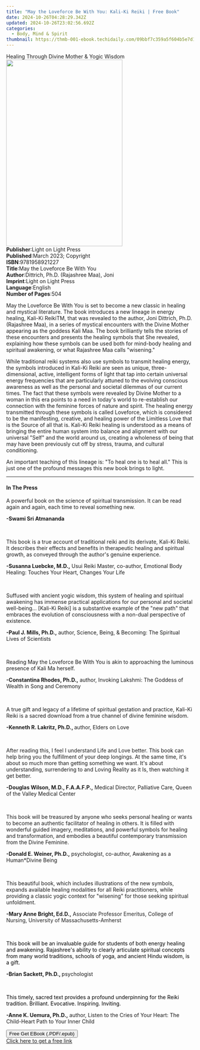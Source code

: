 ```yaml
---
title: "May the Loveforce Be With You: Kali-Ki Reiki | Free Book"
date: 2024-10-26T04:28:29.342Z
updated: 2024-10-26T23:02:56.692Z
categories:
  - Body, Mind & Spirit
thumbnail: https://thmb-001-ebook.techidaily.com/09bbf7c359a5f604b5e7d1c6a89407504609320b9e7d446b6ae7ae1aa47ebc3c.jpg
---
```

<main id="book-container">
  <div class="flex flex-col">
    <div class="book-brief flex-1 py-6 px-4 sm:p-6 md:py-10 md:px-8">
      <!-- brief-->
      <div class="book-brief-main">
        Healing Through Divine Mother & Yogic Wisdom
      </div>
    </div>
    <div
      class="book-meta-info flex-1 grid gap-4 col-start-1 col-end-3 row-start-1 sm:mb-6 sm:grid-cols-4 lg:gap-6 lg:col-start-2 lg:row-end-6 lg:row-span-6 lg:mb-0"
    >
      <div
        class="book-meta-info-left place-content-center mt-4 p-4 text-sm leading-6 col-start-2 col-span-2 dark:text-slate-400"
      >
        <img
          class="w-full h-500 object-cover rounded-lg sm:h-255 sm:col-span-2 lg:col-span-full"
          src="https://img-001-ebook.techidaily.com/365e9fc9b66426178e173b0b33f5acaa1b0b1857b3323fdee82e19b4ad5c06fc.jpg"
          alt=""
          width="312"
          height="500"
        />
      </div>
      <div
        class="book-meta-info-right mt-2 col-start-1 row-start-2 col-span-3 self-center"
      >
        <!-- meta data  -->
        <div class="flex flex-col px-4 md:px-8">
          <div class="flex-1">
            <strong>Publisher</strong>:<span class="px-2"
              >Light on Light Press</span
            >
          </div>
          <div class="flex-1">
            <strong>Published</strong>:<span class="px-2"
              >March 2023; Copyright</span
            >
          </div>
          <div class="flex-1">
            <strong>ISBN</strong>:<span class="px-2">9781958921227</span>
          </div>
          <div class="flex-1">
            <strong>Title</strong>:<span class="px-2"
              >May the Loveforce Be With You</span
            >
          </div>
          <div class="flex-1">
            <strong>Author</strong>:<span class="px-2"
              >Dittrich, Ph.D. (Rajashree Maa), Joni</span
            >
          </div>
          <div class="flex-1">
            <strong>Imprint</strong>:<span class="px-2"
              >Light on Light Press</span
            >
          </div>
          <div class="flex-1">
            <strong>Language</strong>:<span class="px-2">English</span>
          </div>
          <div class="flex-1">
            <strong>Number of Pages</strong>:<span class="px-2">504</span>
          </div>
        </div>
      </div>
    </div>
    <div class="book-description flex-1 py-6 px-4 sm:p-6 md:py-10 md:px-8">
      <div class="book-description-main">
        <div accordion-content="" id="description">
          <p>
            May the Loveforce Be With You is set to become a new classic in
            healing and mystical literature. The book introduces a new lineage
            in energy healing, Kali-Ki ReikiTM, that was revealed to the author,
            Joni Dittrich, Ph.D. (Rajashree Maa), in a series of mystical
            encounters with the Divine Mother appearing as the goddess Kali Maa.
            The book brilliantly tells the stories of these encounters and
            presents the healing symbols that She revealed, explaining how these
            symbols can be used both for mind-body healing and spiritual
            awakening, or what Rajashree Maa calls "wisening."
          </p>
          <p>
            While traditional reiki systems also use symbols to transmit healing
            energy, the symbols introduced in Kali-Ki Reiki are seen as unique,
            three-dimensional, active, intelligent forms of light that tap into
            certain universal energy frequencies that are particularly attuned
            to the evolving conscious awareness as well as the personal and
            societal dilemmas of our current times. The fact that these symbols
            were revealed by Divine Mother to a woman in this era points to a
            need in today's world to re-establish our connection with the
            feminine forces of nature and spirit. The healing energy transmitted
            through these symbols is called Loveforce, which is considered to be
            the manifesting, creative, and healing power of the Limitless Love
            that is the Source of all that is. Kali-Ki Reiki healing is
            understood as a means of bringing the entire human system into
            balance and alignment with our universal "Self" and the world around
            us, creating a wholeness of being that may have been previously cut
            off by stress, trauma, and cultural conditioning.
          </p>
          <p>
            An important teaching of this lineage is: "To heal one is to heal
            all." This is just one of the profound messages this new book brings
            to light.
          </p>
        </div>
        <div class="accordion-fader"></div>
      </div>
    </div>
    <div class="book-excerpts flex-1 py-6 px-4 sm:p-6 md:py-10 md:px-8">
      <!-- excerpts-->
      <div class="book-excerpts-main">
        <hr />
        <h4 class="placeholder placeholder-heading">
          <span>In The Press</span>
        </h4>
        <p></p>
        <p>
          A powerful book on the science of spiritual transmission. It can be
          read again and again, each time to reveal something new.
        </p>
        <p><strong>-Swami Sri Atmananda</strong></p>
        <p>&nbsp;</p>
        <p>
          This book is a true account of traditional reiki and its derivate,
          Kali-Ki Reiki. It describes their effects and benefits in therapeutic
          healing and spiritual growth, as conveyed through the author's genuine
          experience.
        </p>
        <p>
          <strong>-Susanna Luebcke, M.D.,</strong> Usui Reiki Master, co-author,
          Emotional Body Healing: Touches Your Heart, Changes Your Life
        </p>
        <p>&nbsp;</p>
        <p>
          Suffused with ancient yogic wisdom, this system of healing and
          spiritual awakening has immense practical applications for our
          personal and societal well-being... [Kali-Ki Reiki] is a substantive
          example of the "new path" that embraces the evolution of consciousness
          with a non-dual perspective of existence.
        </p>
        <p>
          <strong>-Paul J. Mills, Ph.D.,</strong> author, Science, Being, &amp;
          Becoming: The Spiritual Lives of Scientists
        </p>
        <p>&nbsp;</p>
        <p>
          Reading May the Loveforce Be With You is akin to approaching the
          luminous presence of Kali Ma herself.
        </p>
        <p>
          <strong>-Constantina Rhodes, Ph.D.,</strong> author, Invoking Lakshmi:
          The Goddess of Wealth in Song and Ceremony
        </p>
        <p>&nbsp;</p>
        <p>
          <span>﻿﻿﻿﻿﻿﻿﻿﻿﻿﻿﻿</span>A true gift and legacy of a lifetime of
          spiritual gestation and practice, Kali-Ki Reiki is a sacred download
          from a true channel of divine feminine wisdom.
        </p>
        <p>
          <strong>-Kenneth R. Lakritz, Ph.D., </strong>author, Elders on Love
        </p>
        <p>&nbsp;</p>
        <p>
          <span>﻿﻿﻿﻿﻿﻿﻿﻿﻿﻿</span
          ><span style="color: rgba(34, 34, 34, 1)"
            >After reading this, I feel I understand Life and Love better.</span
          ><span style="color: rgba(160, 33, 223, 1)"> </span>This book can help
          bring you the fulfillment of your deep longings. At the same time,
          it's about so much more than getting something we want. It's about
          understanding, surrendering to and Loving Reality as it Is, then
          watching it get better.
        </p>
        <p>
          <strong>-Douglas Wilson, M.D., F.A.A.F.P.,</strong> Medical Director,
          Palliative Care, Queen of the Valley Medical Center
        </p>
        <p>&nbsp;</p>
        <p>
          This book will be treasured by anyone who seeks personal healing or
          wants to become an authentic facilitator of healing in others. It is
          filled with wonderful guided imagery, meditations, and powerful
          symbols for healing and transformation, and embodies a beautiful
          contemporary transmission from the Divine Feminine.
        </p>
        <p>
          <strong>-Donald E. Weiner, Ph.D.,</strong> psychologist, co-author,
          Awakening as a Human*Divine Being
        </p>
        <p>&nbsp;</p>
        <p>
          <span>﻿﻿﻿﻿﻿﻿﻿﻿</span>This beautiful book, which includes illustrations
          of the new symbols, expands available healing modalities for all Reiki
          practitioners, while providing a classic yogic context for "wisening"
          for those seeking spiritual unfoldment.
        </p>
        <p>
          <strong>-Mary Anne Bright,</strong
          ><strong style="color: rgba(34, 34, 34, 1)"> Ed.D.,</strong
          ><span style="color: rgba(34, 34, 34, 1)">
            Associate Professor Emeritus, College of Nursing, University of
            Massachusetts-Amherst</span
          >
        </p>
        <p>&nbsp;</p>
        <p>
          <span style="color: rgba(0, 0, 0, 1)"
            ><span>﻿﻿﻿﻿﻿﻿﻿</span>This book will be an invaluable guide for
            students of both energy healing and awakening. Rajashree's ability
            to clearly articulate spiritual concepts from many world traditions,
            schools of yoga, and ancient Hindu wisdom, is a gift.&nbsp;</span
          >
        </p>
        <p>
          <span>﻿﻿﻿﻿﻿﻿</span
          ><strong>-Brian Sackett, Ph.D., </strong>psychologist
        </p>
        <p>&nbsp;</p>
        <p>
          <span style="color: rgba(0, 0, 0, 1)"
            >This timely, sacred text provides a profound underpinning for the
            Reiki tradition. Brilliant. Evocative. Inspiring. Inviting.</span
          >
        </p>
        <p>
          <strong>-Anne K. Uemura, Ph.D.,</strong> author, Listen to the Cries
          of Your Heart: The Child-Heart Path to Your Inner Child
        </p>
        <p></p>
      </div>
    </div>
    <div
      class="book-about-author flex-1 py-6 px-4 sm:p-6 md:py-10 md:px-8"
    ></div>
    <div class="book-free-get flex-1 py-6 px-4 sm:p-6 md:py-10 md:px-8">
      <button
        id="btn-free-get"
        class="bg-blue-500 hover:bg-blue-700 text-white font-bold py-2 px-4 rounded"
      >
        Free Get EBook (.PDF/.epub)
      </button>
      <div id="countdown-display" class="px-2 text-lg mt-2"></div>
      <a
        id="free-link"
        class="hidden bg-blue-500 hover:bg-blue-700 text-white font-bold py-2 px-4 rounded"
        href="https://www.ebooks.com/en-us/book/210764826/may-the-loveforce-be-with-you-kali-ki-reiki/dittrich-ph-d-rajashree-maa-joni/"
        target="_blank"
        >Click here to get a free link</a
      >
    </div>
    <script>
      let countdownTime = 0;
      let countdownInterval = null;
      document
        .getElementById('btn-free-get')
        .addEventListener('click', startCountdown);
      function startCountdown() {
        countdownTime = new Date().getTime() + 60000 * 3;
        countdownInterval = setInterval(updateCountdown, 1000);
        document.getElementById('btn-free-get').disabled = true;
        document
          .getElementById('btn-free-get')
          .classList.add('bg-gray-500', 'cursor-not-allowed');
      }
      function updateCountdown() {
        let currentTime = new Date().getTime();
        let timeLeft = countdownTime - currentTime;
        let secondsLeft = Math.floor(timeLeft / 1000);
        document.getElementById('countdown-display').innerHTML =
          `Remaining time: ${secondsLeft} seconds.`;
        if (secondsLeft <= 0) {
          clearInterval(countdownInterval);
          document.getElementById('btn-free-get').classList.add('hidden');
          document.getElementById('free-link').classList.remove('hidden');
          document.getElementById('countdown-display').innerHTML = '';
        }
      }
    </script>
  </div>
</main>

<ins class="adsbygoogle"
      style="display:block"
      data-ad-client="ca-pub-7571918770474297"
      data-ad-slot="8358498916"
      data-ad-format="auto"
      data-full-width-responsive="true"></ins>
    